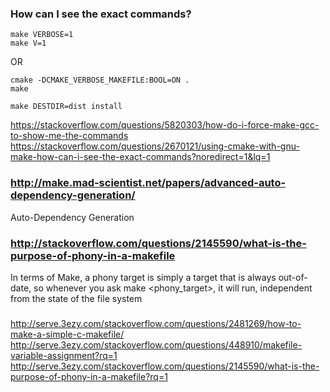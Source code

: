 
### How can I see the exact commands?

    make VERBOSE=1
    make V=1

OR

    cmake -DCMAKE_VERBOSE_MAKEFILE:BOOL=ON .
    make

    make DESTDIR=dist install

https://stackoverflow.com/questions/5820303/how-do-i-force-make-gcc-to-show-me-the-commands
https://stackoverflow.com/questions/2670121/using-cmake-with-gnu-make-how-can-i-see-the-exact-commands?noredirect=1&lq=1

### http://make.mad-scientist.net/papers/advanced-auto-dependency-generation/

Auto-Dependency Generation

### http://stackoverflow.com/questions/2145590/what-is-the-purpose-of-phony-in-a-makefile

In terms of Make, a phony target is simply a target that is always out-of-date, so whenever you ask make <phony_target>, it will run, independent from the state of the file system

###

http://serve.3ezy.com/stackoverflow.com/questions/2481269/how-to-make-a-simple-c-makefile/
http://serve.3ezy.com/stackoverflow.com/questions/448910/makefile-variable-assignment?rq=1
http://serve.3ezy.com/stackoverflow.com/questions/2145590/what-is-the-purpose-of-phony-in-a-makefile?rq=1

